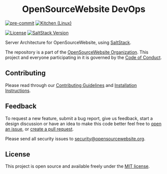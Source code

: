 <h1 align="center">OpenSourceWebsite DevOps</h1>

[![pre-commit](https://img.shields.io/badge/pre--commit-enabled-brightgreen?logo=pre-commit&logoColor=white)](https://github.com/pre-commit/pre-commit)
[![Kitchen (Linux)](https://github.com/opensourcewebsite-org/osw-devops/actions/workflows/kitchen.yml/badge.svg)](https://github.com/opensourcewebsite-org/osw-devops/actions/workflows/kitchen.yml)

[![License](https://img.shields.io/badge/License-MIT-brightgreen.svg?style=flat-square)](LICENSE.md)
[![SaltStack Version](https://img.shields.io/badge/SaltStack-3007.0-blue.svg?style=flat-square)](https://saltproject.io)

Server Architecture for OpenSourceWebsite, using [SaltStack](https://saltproject.io).

The repository is a part of the [OpenSourceWebsite Organization](https://github.com/opensourcewebsite-org). This project and everyone participating in it is governed by the [Code of Conduct](CODE_OF_CONDUCT.md).

## Contributing

Please read through our [Contributing Guidelines](CONTRIBUTING.md) and [Installation Instructions](INSTALL.md).

## Feedback

To request a new feature, submit a bug report, give us feedback, start a design discussion or have an idea to make this code better feel free to [open an issue](https://github.com/opensourcewebsite-org/osw-devops/issues), or [create a pull request](https://github.com/opensourcewebsite-org/osw-devops/pulls).

Please send all security issues to [security@opensourcewebsite.org](mailto:security@opensourcewebsite.org).

## License

This project is open source and available freely under the [MIT license](LICENSE.md).
